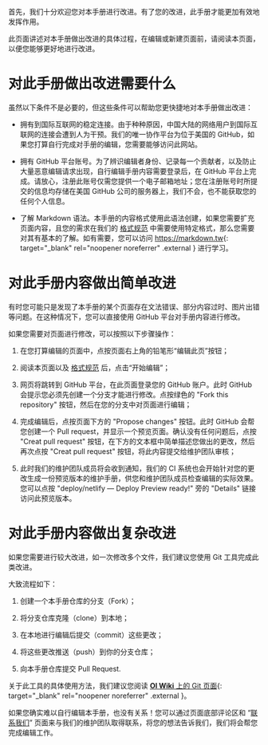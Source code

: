 首先，我们十分欢迎您对本手册进行改进。有了您的改进，此手册才能更加有效地发挥作用。

此页面讲述对本手册做出改进的具体过程，在编辑或新建页面前，请阅读本页面，以便您能够更好地进行改进。

# 对此手册做出改进需要什么
虽然以下条件不是必要的，但这些条件可以帮助您更快捷地对本手册做出改进：

- 拥有到国际互联网的稳定连接。由于种种原因，中国大陆的网络用户到国际互联网的连接会遭到人为干预。我们的唯一协作平台为位于美国的 GitHub，如果您打算自行完成对手册的编辑，您需要能够访问此网站。

- 拥有 GitHub 平台账号。为了辨识编辑者身份、记录每一个贡献者，以及防止大量恶意编辑请求出现，自行编辑手册内容需要登录后，在 GitHub 平台上完成。请放心，注册此账号仅需您提供一个电子邮箱地址；您在注册账号时所提交的信息均存储在美国 GitHub 公司的服务器上，我们不会，也不能获取您的任何个人信息。

- 了解 Markdown 语法。本手册的内容格式使用此语法创建，如果您需要扩充页面内容，且您的需求在我们的 [格式规范](/format-specification) 中需要使用特定格式，那么您需要对其有基本的了解。如有需要，您可以访问 <https://markdown.tw>{: target="_blank" rel="noopener noreferrer" .external } 进行学习。

# 对此手册内容做出简单改进
有时您可能只是发现了本手册的某个页面存在文法错误、部分内容过时、图片出错等问题。在这种情况下，您可以直接使用 GitHub 平台对手册内容进行修改。

如果您需要对页面进行修改，可以按照以下步骤操作：

1. 在您打算编辑的页面中，点按页面右上角的铅笔形“编辑此页”按钮；

2. 阅读本页面以及 [格式规范](#) 后，点击“开始编辑”；

3. 网页将跳转到 GitHub 平台，在此页面登录您的 GitHub 账户。此时 GitHub 会提示您必须先创建一个分支才能进行修改。点按绿色的 "Fork this repository" 按钮，然后在您的分支中对页面进行编辑；

4. 完成编辑后，点按页面下方的 "Propose changes" 按钮。此时 GitHub 会帮您创建一个 Pull request，并显示一个预览页面。确认没有任何问题后，点按 "Creat pull request" 按钮，在下方的文本框中简单描述您做出的更改，然后再次点按 "Creat pull request" 按钮，将此内容提交给维护团队审核；

5. 此时我们的维护团队成员将会收到通知，我们的 CI 系统也会开始针对您的更改生成一份预览版本的维护手册，供您和维护团队成员检查编辑的实际效果。您可以点按 "deploy/netlify — Deploy Preview ready!" 旁的 "Details" 链接访问此预览版本。

# 对此手册内容做出复杂改进
如果您需要进行较大改进，如一次修改多个文件，我们建议您使用 Git 工具完成此类改进。

大致流程如下：

1. 创建一个本手册仓库的分支（Fork）；

2. 将分支仓库克隆（clone）到本地；

3. 在本地进行编辑后提交（commit）这些更改；

4. 将这些更改推送（push）到你的分支仓库；

5. 向本手册仓库提交 Pull Request.

关于此工具的具体使用方法，我们建议您阅读 [**OI Wiki** 上的 Git 页面](https://oi-wiki.org/tools/git/){: target="_blank" rel="noopener noreferrer" .external }。


如果您确实难以自行编辑本手册，也没有关系！您可以通过页面底部评论区和 “[联系我们](/contact-us)” 页面来与我们的维护团队取得联系，将您的想法告诉我们，我们将会帮您完成编辑工作。
